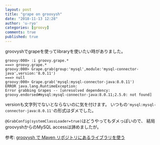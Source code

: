 ```yaml
---
layout: post
title: "grape on groovysh"
date: "2018-11-13 12:28"
author: 'u-ryo'
categories: [groovy]
comments: true
published: true
---
```

groovyshでgrapeを使ってlibraryを使いたい時がありました。

```
groovy:000> :i groovy.grape.*
===> groovy.grape.*
groovy:000> Grape.grab(group:'mysql',module:'mysql-connector-java',version:'8.0.11')
===> null
groovy:000> Grape.grab('mysql:mysql-connector-java:8.0.11')
ERROR java.lang.RuntimeException:
Error grabbing Grapes -- [unresolved dependency: groovy.endorsed#mysql:mysql-connector-java:8.0.11;2.5.0: not found]
```

versionも文字列でないとならないのに気を付けます。
いつもの`'mysql:mysql-connector-java:8.0.11'`の形式はダメでした。

`@GrabConfig(systemClassLoader=true)`はどうやってもダメっぽいので、
結局groovyshからのMySQL accessは諦めましたが。

参考: [groovysh で Maven リポジトリにあるライブラリを使う](https://qiita.com/yukung/items/6e1f62e7c2d0aae95bee)
